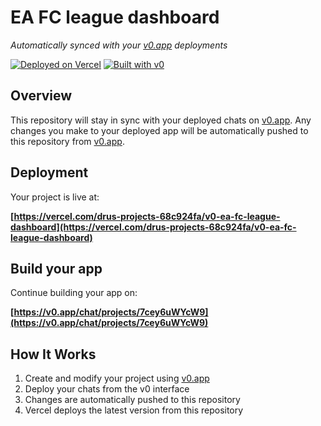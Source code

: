 # EA FC league dashboard

*Automatically synced with your [v0.app](https://v0.app) deployments*

[![Deployed on Vercel](https://img.shields.io/badge/Deployed%20on-Vercel-black?style=for-the-badge&logo=vercel)](https://vercel.com/drus-projects-68c924fa/v0-ea-fc-league-dashboard)
[![Built with v0](https://img.shields.io/badge/Built%20with-v0.app-black?style=for-the-badge)](https://v0.app/chat/projects/7cey6uWYcW9)

## Overview

This repository will stay in sync with your deployed chats on [v0.app](https://v0.app).
Any changes you make to your deployed app will be automatically pushed to this repository from [v0.app](https://v0.app).

## Deployment

Your project is live at:

**[https://vercel.com/drus-projects-68c924fa/v0-ea-fc-league-dashboard](https://vercel.com/drus-projects-68c924fa/v0-ea-fc-league-dashboard)**

## Build your app

Continue building your app on:

**[https://v0.app/chat/projects/7cey6uWYcW9](https://v0.app/chat/projects/7cey6uWYcW9)**

## How It Works

1. Create and modify your project using [v0.app](https://v0.app)
2. Deploy your chats from the v0 interface
3. Changes are automatically pushed to this repository
4. Vercel deploys the latest version from this repository
